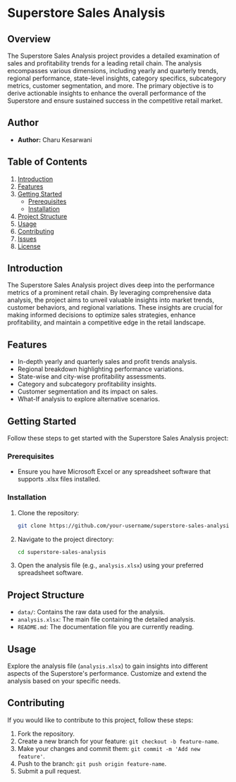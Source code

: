 # Superstore Sales Analysis


## Overview

The Superstore Sales Analysis project provides a detailed examination of sales and profitability trends for a leading retail chain. The analysis encompasses various dimensions, including yearly and quarterly trends, regional performance, state-level insights, category specifics, subcategory metrics, customer segmentation, and more. The primary objective is to derive actionable insights to enhance the overall performance of the Superstore and ensure sustained success in the competitive retail market.

## Author

- **Author:** Charu Kesarwani

## Table of Contents

1. [Introduction](#introduction)
2. [Features](#features)
3. [Getting Started](#getting-started)
    - [Prerequisites](#prerequisites)
    - [Installation](#installation)
4. [Project Structure](#project-structure)
5. [Usage](#usage)
6. [Contributing](#contributing)
7. [Issues](#issues)
8. [License](#license)

## Introduction

The Superstore Sales Analysis project dives deep into the performance metrics of a prominent retail chain. By leveraging comprehensive data analysis, the project aims to unveil valuable insights into market trends, customer behaviors, and regional variations. These insights are crucial for making informed decisions to optimize sales strategies, enhance profitability, and maintain a competitive edge in the retail landscape.

## Features

- In-depth yearly and quarterly sales and profit trends analysis.
- Regional breakdown highlighting performance variations.
- State-wise and city-wise profitability assessments.
- Category and subcategory profitability insights.
- Customer segmentation and its impact on sales.
- What-If analysis to explore alternative scenarios.

## Getting Started

Follow these steps to get started with the Superstore Sales Analysis project:

### Prerequisites

- Ensure you have Microsoft Excel or any spreadsheet software that supports .xlsx files installed.

### Installation

1. Clone the repository:

   ```bash
   git clone https://github.com/your-username/superstore-sales-analysis.git
   ```

2. Navigate to the project directory:

   ```bash
   cd superstore-sales-analysis
   ```

3. Open the analysis file (e.g., `analysis.xlsx`) using your preferred spreadsheet software.

## Project Structure

- `data/`: Contains the raw data used for the analysis.
- `analysis.xlsx`: The main file containing the detailed analysis.
- `README.md`: The documentation file you are currently reading.

## Usage

Explore the analysis file (`analysis.xlsx`) to gain insights into different aspects of the Superstore's performance. Customize and extend the analysis based on your specific needs.

## Contributing

If you would like to contribute to this project, follow these steps:

1. Fork the repository.
2. Create a new branch for your feature: `git checkout -b feature-name`.
3. Make your changes and commit them: `git commit -m 'Add new feature'`.
4. Push to the branch: `git push origin feature-name`.
5. Submit a pull request.
